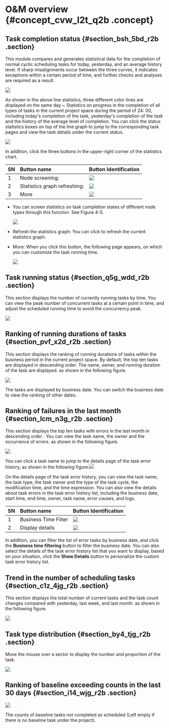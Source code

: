 # O&M overview {#concept_cvw_l2t_q2b .concept}

## Task completion status {#section_bsh_5bd_r2b .section}

This module compares and generates statistical data for the completion of normal cyclic scheduling tasks for today, yesterday, and an average history level. If sharp misalignments occur between the three curves, it indicates exceptions within a certain period of time, and further checks and analyses are required as a result.

![](http://static-aliyun-doc.oss-cn-hangzhou.aliyuncs.com/assets/img/16383/15368259558699_en-US.jpg)

As shown in the above line statistics, three different color lines are displayed on the same day ~ Statistics on progress in the completion of all types of tasks in the current project space during the period of 24: 00, including today's completion of the task, yesterday's completion of the task and the history of the average level of completion. You can click the status statistics boxes on top of the line graph to jump to the corresponding task pages and view the task details under the current status.

![](http://static-aliyun-doc.oss-cn-hangzhou.aliyuncs.com/assets/img/16383/15368259558700_en-US.png)

In addition, click the three buttons in the upper-right corner of the statistics chart.

|SN|Button name|Button Identification|
|:-|:----------|:--------------------|
|1|Node screening:|![](http://static-aliyun-doc.oss-cn-hangzhou.aliyuncs.com/assets/img/16383/15368259558703_en-US.png)|
|2|Statistics graph refreshing:|![](http://static-aliyun-doc.oss-cn-hangzhou.aliyuncs.com/assets/img/16383/15368259558704_en-US.png)|
|3|More|![](http://static-aliyun-doc.oss-cn-hangzhou.aliyuncs.com/assets/img/16383/15368259558705_en-US.png)|

-   You can screen statistics on task completion states of different node types through this function. See Figure 4-5.

    ![](http://static-aliyun-doc.oss-cn-hangzhou.aliyuncs.com/assets/img/16383/15368259558701_en-US.png)

-   Refresh the statistics graph: You can click to refresh the current statistics graph.
-   More: When you click this button, the following page appears, on which you can customize the task running time.

    ![](http://static-aliyun-doc.oss-cn-hangzhou.aliyuncs.com/assets/img/16383/15368259558702_en-US.jpg)


## Task running status {#section_q5g_wdd_r2b .section}

This section displays the number of currently running tasks by time. You can view the peak number of concurrent tasks at a certain point in time, and adjust the scheduled running time to avoid the concurrency peak.

![](http://static-aliyun-doc.oss-cn-hangzhou.aliyuncs.com/assets/img/16383/15368259558706_en-US.png)

## Ranking of running durations of tasks {#section_pvf_x2d_r2b .section}

This section displays the ranking of running durations of tasks within the business period in the current project space. By default, the top ten tasks are displayed in descending order. The name, owner, and running duration of the task are displayed. as shown in the following figure.

![](http://static-aliyun-doc.oss-cn-hangzhou.aliyuncs.com/assets/img/16383/15368259558707_en-US.png)

The tasks are displayed by business date. You can switch the business date to view the ranking of other dates.

## Ranking of failures in the last month {#section_lcm_n3g_r2b .section}

This section displays the top ten tasks with errors in the last month in descending order . You can view the task name, the owner and the occurrence of errors. as shown in the following figure.

![](http://static-aliyun-doc.oss-cn-hangzhou.aliyuncs.com/assets/img/16383/15368259568720_en-US.png)

You can click a task name to jump to the details page of the task error history, as shown in the following figure:![](http://static-aliyun-doc.oss-cn-hangzhou.aliyuncs.com/assets/img/16383/15368259568721_en-US.png)

On the details page of the task error history, you can view the task name, the task type, the task owner and the type of the task cycle, the modification time, and the time expression. You can also view the details about task errors in the task error history list, including the business date, start time, end time, owner, task name, error causes, and logs.

|SN|Button name|Button Identification|
|:-|:----------|:--------------------|
|1|Business Time Filter|![](http://static-aliyun-doc.oss-cn-hangzhou.aliyuncs.com/assets/img/16383/153682595611889_en-US.png)|
|2|Display details|![](http://static-aliyun-doc.oss-cn-hangzhou.aliyuncs.com/assets/img/16383/153682595611890_en-US.png)|

In addition, you can filter the list of error tasks by business date, and click the **Business time filtering** button to filter the business date. You can also select the details of the task error history list that you want to display, based on your situation, click the **Show Details** button to personalize the custom task error history list.

## Trend in the number of scheduling tasks {#section_c1z_4jg_r2b .section}

This section displays the total number of current tasks and the task count changes compared with yesterday, last week, and last month. as shown in the following figure.

![](http://static-aliyun-doc.oss-cn-hangzhou.aliyuncs.com/assets/img/16383/15368259568725_en-US.png)

## Task type distribution {#section_by4_tjg_r2b .section}

Move the mouse over a sector to display the number and proportion of the task.

![](http://static-aliyun-doc.oss-cn-hangzhou.aliyuncs.com/assets/img/16383/15368259568726_en-US.png)

## Ranking of baseline exceeding counts in the last 30 days {#section_i14_wjg_r2b .section}

![](http://static-aliyun-doc.oss-cn-hangzhou.aliyuncs.com/assets/img/16383/15368259568727_en-US.png)

The counts of baseline tasks not completed as scheduled \(Left empty if there is no baseline task under the project\).

